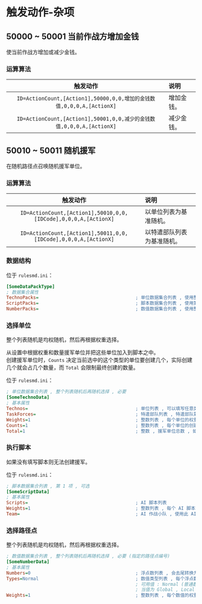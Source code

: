 # 触发动作-杂项

## 50000 ~ 50001 当前作战方增加金钱

使当前作战方增加或减少金钱。

### 运算算法

|触发动作|说明|
|:-:|:-|
|`ID=ActionCount,[Action1],50000,0,0,增加的金钱数值,0,0,0,A,[ActionX]`|增加金钱。|
|`ID=ActionCount,[Action1],50001,0,0,减少的金钱数值,0,0,0,A,[ActionX]`|减少金钱。|



## 50010 ~ 50011 随机援军

在随机路径点召唤随机援军单位。

### 运算算法

|触发动作|说明|
|:-:|:-|
|`ID=ActionCount,[Action1],50010,0,0,[IDCode],0,0,0,A,[ActionX]`|以单位列表为基准随机。|
|`ID=ActionCount,[Action1],50011,0,0,[IDCode],0,0,0,A,[ActionX]`|以特遣部队列表为基准随机。|

### 数据结构

位于 `rulesmd.ini`：

```ini
[SomeDataPackType]
; 数据集合属性
TechnoPacks=                                    ; 单位数据集合列表 , 使用整个列表
ScriptPacks=                                    ; 脚本数据集合列表 , 使用第 1 项的数据
NumberPacks=                                    ; 数值数据集合列表 , 使用整个列表
```

### 选择单位

整个列表随机是均权随机，然后再根据权重选择。

从设置中根据权重和数量援军单位并把这些单位加入到脚本之中。  
创建援军单位时，`Counts` 决定当前选中的这个类型的单位要创建几个，实际创建几个就会占几个数量，而 `Total` 会限制最终创建的数量。

位于 `rulesmd.ini`：

```ini
; 单位数据集合列表 , 整个列表随机后再随机选择 , 必要
[SomeTechnoData]
; 基本属性
Technos=                                        ; 单位列表 , 可以填写任意类型的单位 , 虽然可以使用建筑援军 , 但是请确保不会重叠 , 逻辑本身不会检测重叠 , 50010 使用此列表
TaskForces=                                     ; 特遣部队列表 , 特遣部队需要注册 , 50011 使用此列表
Weights=1                                       ; 整数列表 , 每个单位的权重 , 小于 1 视为 1 处理 , 默认值是 1
Counts=1                                        ; 整数列表 , 每个单位的创建数量 , 如果使用特遣部队则表示使用几套特遣部队中的单位 , 小于 1 视为 1 处理 , 默认值是 1 , 单位 : 个
Total=1                                         ; 整数 , 援军单位总数 , 如果使用特遣部队则表示使用特遣部队的总套数 , 小于 1 视为 1 处理 , 默认值是 1 , 单位 : 个
```

### 执行脚本

如果没有填写脚本则无法创建援军。

位于 `rulesmd.ini`：

```ini
; 脚本数据集合列表 , 第 1 项 , 可选
[SomeScriptData]
; 基本属性
Scripts=                                        ; AI 脚本列表
Weights=1                                       ; 整数列表 , 每个 AI 脚本的权重 , 小于 1 视为 1 处理 , 默认值是 1
Team=                                           ; AI 作战小队 , 使用此 AI 作战小队为援军单位创建一个新的作战小队
```

### 选择路径点

整个列表随机是均权随机，然后再根据权重选择。

```ini
; 数值数据集合列表 , 整个列表随机后再随机选择 , 必要 (指定的路径点编号)
[SomeNumberData]
; 基本属性
Numbers=0                                       ; 浮点数列表 , 会去尾转换为整数 , 默认值是 0
Types=Normal                                    ; 数值类型列表 , 每个浮点数的具体类型 , 只能填一项 , 默认值是 Normal (不区分大小写)
                                                ; 可用值 : Normal (普通数值) , Global (全局变量) , Local (局部变量) , House (指定的作战方局部变量)
                                                ; 当值为 Global , Local , House 时 , Numbers 中对应的数值会作为索引 (去尾转为整数) 来取出相应的变量的值 , 变量不存在时取出它们的默认值 0
Weights=1                                       ; 整数列表 , 每个数值的权重 , 小于 1 视为 1 处理 , 默认值是 1
```